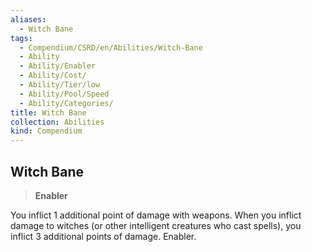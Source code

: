 ```yaml
---
aliases:
  - Witch Bane
tags:
  - Compendium/CSRD/en/Abilities/Witch-Bane
  - Ability
  - Ability/Enabler
  - Ability/Cost/
  - Ability/Tier/low
  - Ability/Pool/Speed
  - Ability/Categories/
title: Witch Bane
collection: Abilities
kind: Compendium
---
```

## Witch Bane                                                     
>**Enabler**  
  
You inflict 1 additional point of damage with weapons. When you inflict damage to witches (or other intelligent creatures who cast spells), you inflict 3 additional points of damage. Enabler.
